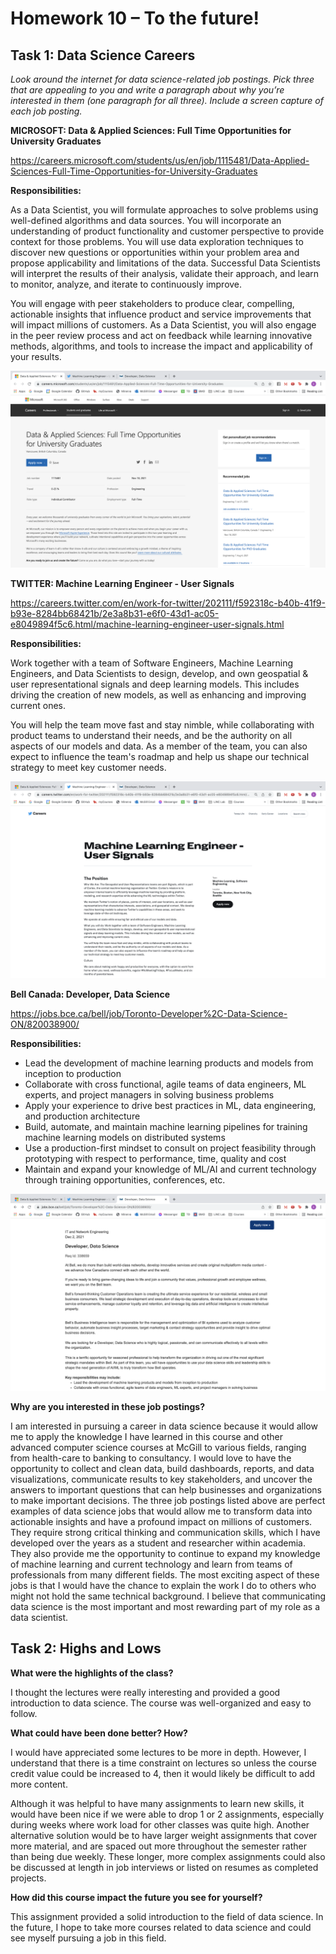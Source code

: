 # Homework 10 – To the future!

## Task 1: Data Science Careers

*Look around the internet for data science-related job postings. Pick three that are appealing to you and write a
paragraph about why you’re interested in them (one paragraph for all three). Include a screen capture of each
job posting.*

**MICROSOFT: Data & Applied Sciences: Full Time Opportunities for University Graduates**

https://careers.microsoft.com/students/us/en/job/1115481/Data-Applied-Sciences-Full-Time-Opportunities-for-University-Graduates

**Responsibilities:**

As a Data Scientist, you will formulate approaches to solve problems using well-defined algorithms and data sources. You will incorporate an understanding of product functionality and customer perspective to provide context for those problems. You will use data exploration techniques to discover new questions or opportunities within your problem area and propose applicability and limitations of the data. Successful Data Scientists will interpret the results of their analysis, validate their approach, and learn to monitor, analyze, and iterate to continuously improve.   

You will engage with peer stakeholders to produce clear, compelling, actionable insights that influence product and service improvements that will impact millions of customers. As a Data Scientist, you will also engage in the peer review process and act on feedback while learning innovative methods, algorithms, and tools to increase the impact and applicability of your results.

![job1](https://github.com/emily-yw-tam/comp598-2021/blob/main/hw10/images/image1.png)

**TWITTER: Machine Learning Engineer - User Signals**

https://careers.twitter.com/en/work-for-twitter/202111/f592318c-b40b-41f9-b93e-8284bb68421b/2e3a8b31-e6f0-43d1-ac05-e8049894f5c6.html/machine-learning-engineer-user-signals.html

**Responsibilities:**

Work together with a team of Software Engineers, Machine Learning Engineers, and Data Scientists to design, develop, and own geospatial & user representational signals and deep learning models. This includes driving the creation of new models, as well as enhancing and improving current ones. 

You will help the team move fast and stay nimble, while collaborating with product teams to understand their needs, and be the authority on all aspects of our models and data. As a member of the team, you can also expect to influence the team's roadmap and help us shape our technical strategy to meet key customer needs.

![job1](https://github.com/emily-yw-tam/comp598-2021/blob/main/hw10/images/image2.png)

**Bell Canada: Developer, Data Science**

https://jobs.bce.ca/bell/job/Toronto-Developer%2C-Data-Science-ON/820038900/

**Responsibilities:**

- Lead the development of machine learning products and models from inception to production
- Collaborate with cross functional, agile teams of data engineers, ML experts, and project managers in solving business problems
- Apply your experience to drive best practices in ML, data engineering, and production architecture
- Build, automate, and maintain machine learning pipelines for training machine learning models on distributed systems
- Use a production-first mindset to consult on project feasibility through prototyping with respect to performance, time, quality and cost
- Maintain and expand your knowledge of ML/AI and current technology through training opportunities, conferences, etc.

![job1](https://github.com/emily-yw-tam/comp598-2021/blob/main/hw10/images/image3.png)

**Why are you interested in these job postings?**

I am interested in pursuing a career in data science because it would allow me to apply the knowledge I have learned in this course and other advanced computer science courses at McGill to various fields, ranging from health-care to banking to consultancy.  I would love to have the opportunity to collect and clean data, build dashboards, reports, and data visualizations, communicate results to key stakeholders, and uncover the answers to important questions that can help businesses and organizations to make important decisions.  The three job postings listed above are perfect examples of data science jobs that would allow me to transform data into actionable insights and have a profound impact on millions of customers.  They require strong critical thinking and communication skills, which I have developed over the years as a student and researcher within academia.  They also provide me the opportunity to continue to expand my knowledge of machine learning and current technology and learn from teams of professionals from many different fields.  The most exciting aspect of these jobs is that I would have the chance to explain the work I do to others who might not hold the same technical background.  I believe that communicating data science is the most important and most rewarding part of my role as a data scientist.

## Task 2: Highs and Lows

**What were the highlights of the class?**

I thought the lectures were really interesting and provided a good introduction to data science.  The course was well-organized and easy to follow.

**What could have been done better? How?**

I would have appreciated some lectures to be more in depth.  However, I understand that there is a time constraint on lectures so unless the course credit value could be increased to 4, then it would likely be difficult to add more content.  

Although it was helpful to have many assignments to learn new skills, it would have been nice if we were able to drop 1 or 2 assignments, especially during weeks where work load for other classes was quite high.  Another alternative solution would be to have larger weight assignments that cover more material, and are spaced out more throughout the semester rather than being due weekly.  These longer, more complex assignments could also be discussed at length in job interviews or listed on resumes as completed projects.

**How did this course impact the future you see for yourself?**

This assignment provided a solid introduction to the field of data science.  In the future, I hope to take more courses related to data science and could see myself pursuing a job in this field.
